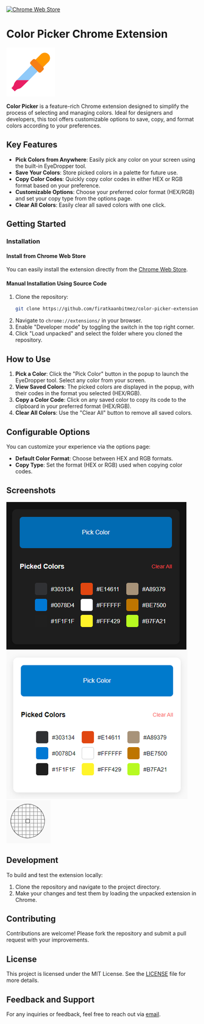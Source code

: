 [![Chrome Web Store](https://img.shields.io/badge/Chrome%20Web%20Store-Color%20Picker-brightgreen?style=for-the-badge&logo=google-chrome)]([https://chromewebstore.google.com/detail/tab-sound-manager/eemjdeojofepghfmendnefhijldggpom?authuser=0&hl=tr](https://chromewebstore.google.com/detail/color-picker/lefmceknabkjodbjeocajdfhnlelaedc?authuser=0&hl=tr))


# Color Picker Chrome Extension

![Color Picker Icon](./src/icons/icon128.png)

**Color Picker** is a feature-rich Chrome extension designed to simplify the process of selecting and managing colors. Ideal for designers and developers, this tool offers customizable options to save, copy, and format colors according to your preferences.

## Key Features

- **Pick Colors from Anywhere**: Easily pick any color on your screen using the built-in EyeDropper tool.
- **Save Your Colors**: Store picked colors in a palette for future use.
- **Copy Color Codes**: Quickly copy color codes in either HEX or RGB format based on your preference.
- **Customizable Options**: Choose your preferred color format (HEX/RGB) and set your copy type from the options page.
- **Clear All Colors**: Easily clear all saved colors with one click.

## Getting Started

### Installation

#### Install from Chrome Web Store

You can easily install the extension directly from the [Chrome Web Store](https://chromewebstore.google.com/detail/color-picker/lefmceknabkjodbjeocajdfhnlelaedc?authuser=0&hl=tr).

#### Manual Installation Using Source Code

1. Clone the repository:
    ```bash
    git clone https://github.com/firatkaanbitmez/color-picker-extension.git
    ```
2. Navigate to `chrome://extensions/` in your browser.
3. Enable "Developer mode" by toggling the switch in the top right corner.
4. Click "Load unpacked" and select the folder where you cloned the repository.

## How to Use

1. **Pick a Color**: Click the "Pick Color" button in the popup to launch the EyeDropper tool. Select any color from your screen.
2. **View Saved Colors**: The picked colors are displayed in the popup, with their codes in the format you selected (HEX/RGB).
3. **Copy a Color Code**: Click on any saved color to copy its code to the clipboard in your preferred format (HEX/RGB).
4. **Clear All Colors**: Use the "Clear All" button to remove all saved colors.

## Configurable Options

You can customize your experience via the options page:
- **Default Color Format**: Choose between HEX and RGB formats.
- **Copy Type**: Set the format (HEX or RGB) used when copying color codes.

## Screenshots

![Screenshot 1](./src/screenshots/ss1.png)
![Screenshot 2](./src/screenshots/ss2.png)
![Screenshot 2](./src/screenshots/ss3.png)


## Development

To build and test the extension locally:

1. Clone the repository and navigate to the project directory.
2. Make your changes and test them by loading the unpacked extension in Chrome.

## Contributing

Contributions are welcome! Please fork the repository and submit a pull request with your improvements.

## License

This project is licensed under the MIT License. See the [LICENSE](./LICENSE) file for more details.

## Feedback and Support

For any inquiries or feedback, feel free to reach out via [email](mailto:firatbitmez.dev@gmail.com).
